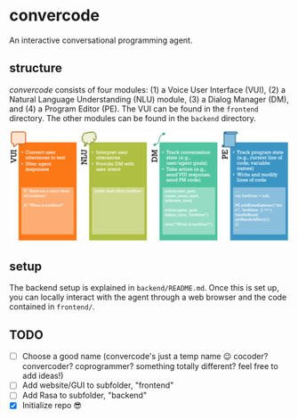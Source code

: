 # convercode
An interactive conversational programming agent.

## structure
*convercode* consists of four modules: (1) a Voice User Interface (VUI), (2) a Natural Language Understanding (NLU) module, (3) a Dialog Manager (DM), and (4) a Program Editor (PE). The VUI can be found in the `frontend` directory. The other modules can be found in the `backend` directory.

![Convercode's four modules](./figs/system_modules.png?raw=true "Convercode's four modules")

## setup
The backend setup is explained in `backend/README.md`. Once this is set up, you can locally interact with the agent through a web browser and the code contained in `frontend/`.

## TODO
- [ ] Choose a good name (convercode's just a temp name :wink: cocoder? convercoder? coprogrammer? something totally different? feel free to add ideas!)
- [ ] Add website/GUI to subfolder, "frontend"
- [ ] Add Rasa to subfolder, "backend"
- [X] Initialize repo :sunglasses:
